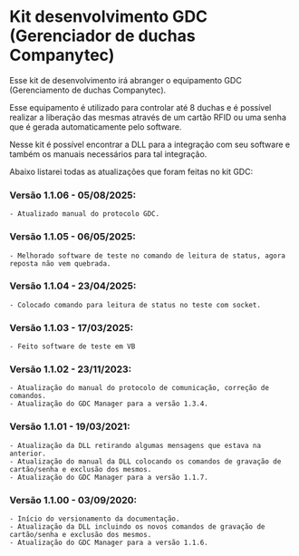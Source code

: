 <h1> Kit desenvolvimento GDC (Gerenciador de duchas Companytec)</h1>
<p>Esse kit de desenvolvimento irá abranger o equipamento GDC (Gerenciamento de duchas Companytec).</p>
<p>Esse equipamento é utilizado para controlar até 8 duchas e é possível realizar a liberação das mesmas através de um cartão RFID ou uma senha que é gerada automaticamente pelo software.</p>
<p>Nesse kit é possível encontrar a DLL para a integração com seu software e também os manuais necessários para tal integração.</p>
<p>Abaixo listarei todas as atualizações que foram feitas no kit GDC:</p>

### Versão 1.1.06 - 05/08/2025:
```
- Atualizado manual do protocolo GDC.
```
### Versão 1.1.05 - 06/05/2025:
```
- Melhorado software de teste no comando de leitura de status, agora reposta não vem quebrada.
```
### Versão 1.1.04 - 23/04/2025:
```
- Colocado comando para leitura de status no teste com socket.
```
### Versão 1.1.03 - 17/03/2025:
```
- Feito software de teste em VB
```
### Versão 1.1.02 - 23/11/2023:
```
- Atualização do manual do protocolo de comunicação, correção de comandos.
- Atualização do GDC Manager para a versão 1.3.4.
```
### Versão 1.1.01 - 19/03/2021:
```
- Atualização da DLL retirando algumas mensagens que estava na anterior.
- Atualização do manual da DLL colocando os comandos de gravação de cartão/senha e exclusão dos mesmos.
- Atualização do GDC Manager para a versão 1.1.7.
```
### Versão 1.1.00 - 03/09/2020:
```
- Início do versionamento da documentação.
- Atualização da DLL incluindo os novos comandos de gravação de cartão/senha e exclusão dos mesmos.
- Atualização do GDC Manager para a versão 1.1.6.
```
